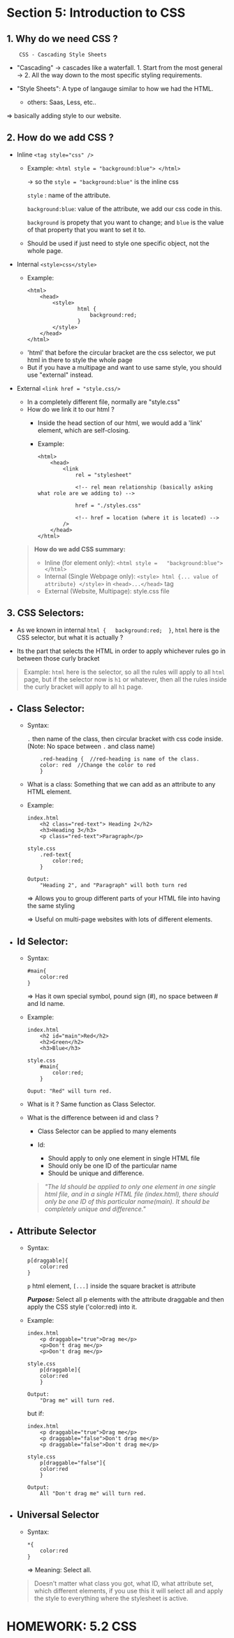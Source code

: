 # **Section 5: Introduction to CSS**

## 1. Why do we need CSS ? 

        CSS - Cascading Style Sheets

-  "Cascading" -> cascades like a waterfall. 1. Start from the most general -> 2. All the way down to the most specific styling requirements. 

- "Style Sheets": A type of langauge similar to how we had the HTML. 
     - others: Saas, Less, etc..

=> basically adding style to our website. 

## 2. How do we add CSS ? 

- Inline `<tag style="css" />`
    - Example: `<html style = "background:blue"> </html>`
        
        -> so the `style = "background:blue"` is the inline css
        
        `style` : name of the attribute.

        `background:blue`: value of the attribute, we add our css code in this.

        `background` is propety that you want to change; and `blue` is the value of that property that you want to set it to. 
    - Should be used if just need to style one specific object, not the whole page.
- Internal `<style>css</style>` 
    - Example: 
        ```
        <html>
            <head>
                <style>
                        html {
                            background:red; 
                        }
                </style>
            </head>
        </html>
        ```
    - 'html' that before the circular bracket are the css selector, we put html in there to style the whole page
    - But if you have a multipage and want to use same style, you should use "external" instead.
- External `<link href = "style.css/>`
    - In a completely different file, normally are "style.css"
    - How do we link it to our html ? 
        - Inside the head section of our html, we would add a 'link' element, which are self-closing.

        - Example: 
            ```
            <html>
                <head>
                    <link
                        rel = "stylesheet" 

                        <!-- rel mean relationship (basically asking what role are we adding to) -->

                        href = "./styles.css" 
                        
                        <!-- href = location (where it is located) -->
                    />
                </head>
            </html>
            ```

    >  **How do we add CSS summary:** 
    > -  Inline (for element only): `<html style =   "background:blue"> </html>`
    > -  Internal (Single Webpage only): `<style> html {... value of attribute} </style>` in `<head>...</head>` tag
    > -  External (Website, Multipage): style.css file
        

## 3. CSS Selectors: 
- As we known in internal `html {   background:red;  }`, `html` here is the CSS selector, but what it is actually ? 

- Its the part that selects the HTML in order to apply whichever rules go in between those curly bracket

>    Example: `html` here is the selector, so all the rules will apply to all `html` page, but if the selector now is `h1` or whatever, then all the rules inside the curly bracket will apply to all `h1` page.

- **Class Selector:** 
    ---
    
    - Syntax: 
        
        `.` then name of the class, then circular bracket with css code inside. (Note: No space between `.` and class name)
        ```
            .red-heading {  //red-heading is name of the class.
            color: red  //Change the color to red
            }
        ```
    - What is a class: Something that we can add as an attribute to any HTML element.
    - Example: 
        ```
        index.html
            <h2 class="red-text"> Heading 2</h2>
            <h3>Heading 3</h3>
            <p class="red-text">Paragraph</p>

        style.css
            .red-text{
                color:red;
            }
        
        Output: 
            "Heading 2", and "Paragraph" will both turn red
        ```
        => Allows you to group different parts of your HTML file into having the same styling

        => Useful on multi-page websites with lots of different elements.

- **Id Selector:**
    ---
    - Syntax:
        ```
        #main{
            color:red
        }
        ```
        => Has it own special symbol, pound sign (#), no space between # and Id name. 
    - Example: 
        ```
        index.html
            <h2 id="main">Red</h2>
            <h2>Green</h2>
            <h3>Blue</h3>

        style.css
            #main{
                color:red;
            }

        Ouput: "Red" will turn red.

    - What is it ? Same function as Class Selector.
    - What is the difference between id and class ?
        - Class Selector can be applied to many elements
        
        - Id: 
            - Should apply to only one element in single HTML file
            - Should only be one ID of the particular name
            - Should be unique and difference.
        
        > <em>"The Id should be applied to only one element in one single html file, and in a single HTML file (index.html), there should only be one ID of this particular name(main). It should be completely unique and difference."</em>

- **Attribute Selector**
    ---
    - Syntax: 
        ```
        p[draggable]{
            color:red
        }
        ```
        `p` html element,
        `[...]` inside the square bracket is attribute

        **<em>Purpose: </em>** Select all p elements with the attribute draggable and then apply the CSS style ('color:red) into it.

    - Example: 
        ```
        index.html
            <p draggable="true">Drag me</p>
            <p>Don't drag me</p>
            <p>Don't drag me</p>

        style.css
            p[draggable]{
            color:red
            }

        Output: 
            "Drag me" will turn red.
        ```

        but if: 
        ```
        index.html
            <p draggable="true">Drag me</p>
            <p draggable="false">Don't drag me</p>
            <p draggable="false">Don't drag me</p>

        style.css
            p[draggable="false"]{
            color:red
            }

        Output: 
            All "Don't drag me" will turn red.

- **Universal Selector**
    ---
    - Syntax: 
        ```
        *{
            color:red
        }
        ```
        => Meaning: Select all.
    > Doesn't matter what class you got, what ID, what attribute set, which different elements, if you use this it will select all and apply the style to everything where the stylesheet is active.
    


    

# HOMEWORK: 5.2 CSS